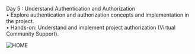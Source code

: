 Day 5 : Understand Authentication and Authorization<br>
    • Explore authentication and authorization concepts and implementation in the project.<br>
    • Hands-on: Understand and implement project authorization (Virtual Community Support).

![HOME]()
